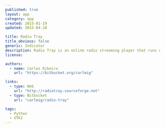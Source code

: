 ```yaml
---
published: true
layout: app
category: app
created: 2015-01-19
updated: 2015-04-28

title: Radio Tray
title_obvious: false
generic: Indicator
description: Radio Tray is an online radio streaming player that runs on a Linux system tray. Its goal is to have the minimum interface possible, making it very straightforward to use.
license:

authors:
  - name: Carlos Ribeiro
    url: "https://bitbucket.org/carlmig"

links:
  - type: Web
    url: "http://radiotray.sourceforge.net"
  - type: Bitbucket
    url: "carlmig/radio-tray"

tags:
  - Python
  - GTK2
---
```

